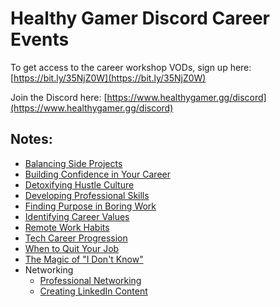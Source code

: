 # Healthy Gamer Discord Career Events

To get access to the career workshop VODs, sign up here: [https://bit.ly/35NjZ0W](https://bit.ly/35NjZ0W)

Join the Discord here: [https://www.healthygamer.gg/discord](https://www.healthygamer.gg/discord)

## Notes:

- [Balancing Side Projects](./Balancing%20Side%20Projects.md)
- [Building Confidence in Your Career](Balancing%20Side%20Projects.md)
- [Detoxifying Hustle Culture](./Detoxifying%20Hustle%20Culture.md)
- [Developing Professional Skills](./Developing%20Professional%20Skills.md)
- [Finding Purpose in Boring Work](./Finding%20Purpose%20in%20Boring%20Work.md)
- [Identifying Career Values](./Identifying%20Career%20Values.md)
- [Remote Work Habits](./Remote%20Work%20Habits.md)
- [Tech Career Progression](./Tech%20Career%20Progression.md)
- [When to Quit Your Job](./When%20to%20Quit%20Your%20Job.md)
- [The Magic of "I Don't Know"](./magic-of-i-dont-know.md)
- Networking
  - [Professional Networking](./networkinig/Professional%20Networking.md)
  - [Creating LinkedIn Content](./networkinig/Creating%20LinkedIn%20Content.md)